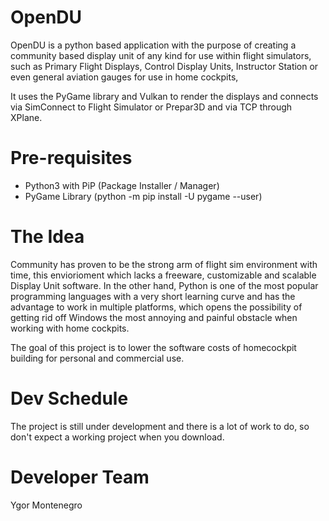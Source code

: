 # OpenDU
OpenDU is a python based application with the purpose of creating a community based display unit of any kind for use within flight simulators, such as Primary Flight Displays, Control Display Units, Instructor Station or even general aviation gauges for use in home cockpits,  

It uses the PyGame library and Vulkan to render the displays and connects via SimConnect to Flight Simulator or Prepar3D and via TCP through XPlane.

# Pre-requisites
- Python3 with PiP (Package Installer / Manager)
- PyGame Library (python -m pip install -U pygame --user)

# The Idea
Community has proven to be the strong arm of flight sim environment with time, this enviorioment which lacks a freeware, customizable and scalable Display Unit software. In the other hand, Python is one of the most popular programming languages with a very short learning curve and has the advantage to work in multiple platforms, which opens the possibility of getting rid off Windows the most annoying and painful obstacle when working with home cockpits.

The goal of this project is to lower the software costs of homecockpit building for personal and commercial use.

# Dev Schedule
The project is still under development and there is a lot of work to do, so don't expect a working project when you download.

# Developer Team
Ygor Montenegro

